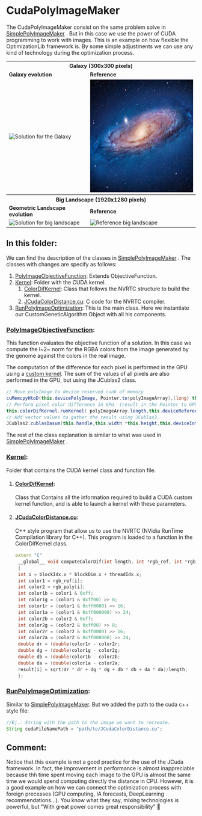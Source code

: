 # CudaPolyImageMaker
The CudaPolyImageMaker consist on the same problem solve in [SimplePolyImageMaker](https://github.com/SergioOyaga/GeneticAlgorithmExamples/blob/master/src/main/java/org/soyaga/examples/ImageMaker/SimplePolyImageMaker)
. But in this case we use the power of CUDA programming to work with images. This is an example on how flexible the 
OptimizationLib framework is. By some simple adjustments we can use any kind of technology during the optimization process.

<table>
  <tr>
    <th colspan="2"> <b>Galaxy (300x300 pixels) </b></th>
  </tr>
  <tr>
    <td> <b>Galaxy evolution </b></td>
    <td> <b>Reference</b> </td>
  </tr>
  <tr>
    <td> <img src="https://github.com/SergioOyaga/GeneticAlgorithmExamples/blob/master/src/out/ImageMaker/galaxy.gif"  title="Solution for the galaxy" alt="Solution for the Galaxy" width="300" height="300" /></td>
    <td> <img src="https://github.com/SergioOyaga/GeneticAlgorithmExamples/blob/master/src/main/resources/ImageMaker/galaxy.jpg"  title="Reference galaxy" alt="Reference galaxy" width="300" height="300" /></td>
  </tr>
  <tr>
    <th colspan="2"> <b>Big Landscape (1920x1280 pixels)</b> </th>
  </tr>
  <tr>
    <td> <b>Geometric Landscape evolution </b></td>
    <td> <b>Reference</b> </td>
  </tr>
  <tr>
    <td> <img src="https://github.com/SergioOyaga/GeneticAlgorithmExamples/blob/master/src/out/ImageMaker/big_landscape.gif"  title="Solution for big landscape" alt="Solution for big landscape" width="300" height="200" /></td>
    <td> <img src="https://github.com/SergioOyaga/GeneticAlgorithmExamples/blob/master/src/main/resources/ImageMaker/big_landscape.png"  title="Reference big landscape" alt="Reference big landscape" width="300" height="200" /></td>
  </tr>
</table>

## In this folder:
We  can find the description of the classes in [SimplePolyImageMaker](https://github.com/SergioOyaga/GeneticAlgorithmExamples/blob/master/src/main/java/org/soyaga/examples/ImageMaker/SimplePolyImageMaker)
. The classes with changes are specify as follows:
1. [PolyImageObjectiveFunction](#polyimageobjectivefunction): Extends ObjectiveFunction.
2. [Kernel](#kernel): Folder with the CUDA kernel.
   1. [ColorDifKernel](#colordifkernel): Class that follows the NVRTC structure to build the kernel.
   2. [JCudaColorDistance.cu](#jcudacolordistancecu): C code for the NVRTC compiler.
3. [RunPolyImageOptimization](#runpolyimageoptimization): This is the main class. Here we instantiate our 
CustomGeneticAlgorithm Object with all his components.

### [PolyImageObjectiveFunction](https://github.com/SergioOyaga/GeneticAlgorithmExamples/blob/master/src/main/java/org/soyaga/examples/ImageMaker/CudaPolyImageMaker/PolyImageObjectiveFunction.java):
This function evaluates the objective function of a solution. In this case we compute the l~2~ norm for the RGBA colors
from the image generated by the genome against the colors in the real image.

The computation of the difference for each pixel is performed in the GPU using a [custom kernel](#colordifkernel). The 
sum of the values of all pixels are also performed in the GPU, but using the JCublas2 class.
````java
// Move polyImage to device reserved cunk of memory
cuMemcpyHtoD(this.devicePolyImage, Pointer.to(polyImageArray),(long) this.width *this.height * Sizeof.INT);
// Perform pixel color difference in GPU. (result in the Pointer to GPU chunk: this.deviceInternalDifferenceVector)
this.colorDifKernel.runKernel( polyImageArray.length,this.deviceReferenceImage, this.devicePolyImage,this.deviceInternalDifferenceVector);
// Add vector values to gather the result using JCublas2.
JCublas2.cublasDasum(this.handle,this.width *this.height,this.deviceInternalDifferenceVector,1,Pointer.to(result));
````
The rest of the class explanation is similar to what was used in [SimplePolyImageMaker](https://github.com/SergioOyaga/GeneticAlgorithmExamples/blob/master/src/main/java/org/soyaga/examples/ImageMaker/SimplePolyImageMaker)
.

### [Kernel](https://github.com/SergioOyaga/GeneticAlgorithmExamples/blob/master/src/main/java/org/soyaga/examples/ImageMaker/CudaPolyImageMaker/Kernel):
Folder that contains the CUDA kernel class and function file.

1. #### [ColorDifKernel](https://github.com/SergioOyaga/GeneticAlgorithmExamples/blob/master/src/main/java/org/soyaga/examples/ImageMaker/CudaPolyImageMaker/Kernel/ColorDifKernel.java):
   Class that Contains all the information required to build a CUDA custom kernel function, and is able to launch a kernel with these parameters.
2. #### [JCudaColorDistance.cu](https://github.com/SergioOyaga/GeneticAlgorithmExamples/blob/master/src/main/java/org/soyaga/examples/ImageMaker/CudaPolyImageMaker/Kernel/JCudaColorDistance.cu):
   C++ style program that allow us to use the NVRTC (NVidia RunTime Compilation library for C++). This program is loaded
   to a function in the ColorDifKernel class.

   ```cpp
   extern "C"
    __global__ void computeColorDif(int length, int *rgb_ref, int *rgb_poly, double *result)
    {
    int i = blockIdx.x * blockDim.x + threadIdx.x;
    int color1 = rgb_ref[i];
    int color2 = rgb_poly[i];
    int color1b = color1 & 0xff;
    int color1g = (color1 & 0xff00) >> 8;
    int color1r = (color1 & 0xff0000) >> 16;
    int color1a = (color1 & 0xff000000) >> 24;
    int color2b = color2 & 0xff;
    int color2g = (color2 & 0xff00) >> 8;
    int color2r = (color2 & 0xff0000) >> 16;
    int color2a = (color2 & 0xff000000) >> 24;
    double dr = (double)color1r - color2r;
    double dg = (double)color1g - color2g;
    double db = (double)color1b - color2b;
    double da = (double)color1a - color2a;
    result[i] = sqrt(dr * dr + dg * dg + db * db + da * da)/length;
    };
   ```

### [RunPolyImageOptimization](https://github.com/SergioOyaga/GeneticAlgorithmExamples/blob/master/src/main/java/org/soyaga/examples/ImageMaker/CudaPolyImageMaker/RunPolyImageOptimization.java):
Similar to [SimplePolyImageMaker](https://github.com/SergioOyaga/GeneticAlgorithmExamples/blob/master/src/main/java/org/soyaga/examples/ImageMaker/SimplePolyImageMaker).
But we added the path to the cuda c++ style file:
````java
//Ej.: String with the path to the image we want to recreate.
String cudaFileNamePath = "path/to/JCudaColorDistance.cu";
````

## Comment:
Notice that this example is not a good practice for the use of the JCuda framework. In fact, the improvement in 
performance is almost inappreciable because thh time spent moving each image to the GPU is almost the same 
time we would spend computing directly the distance in CPU. However, it is a good example on how we can connect the 
optimization process with foreign precesses (GPU computing, IA forecasts, DeepLearning recommendations...).
You know what they say, mixing technologies is powerful, but "With great power comes great responsibility" :triumph:

